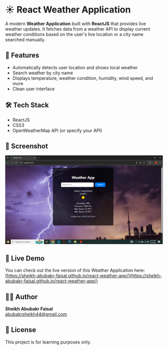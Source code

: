 # ☀️ React Weather Application

A modern **Weather Application** built with **ReactJS** that provides live weather updates. It fetches data from a weather API to display current weather conditions based on the user's live location or a city name searched manually.

## 🚀 Features

- Automatically detects user location and shows local weather  
- Search weather by city name  
- Displays temperature, weather condition, humidity, wind speed, and more  
- Clean user interface  

## 🛠️ Tech Stack

- ReactJS  
- CSS3  
- OpenWeatherMap API (or specify your API)  

## 📸 Screenshot

![Screenshot](public/Screenshot.png)

## 🎯 Live Demo

You can check out the live version of this Weather Application here:  
[https://sheikh-abubakr-faisal.github.io/react-weather-app/](https://sheikh-abubakr-faisal.github.io/react-weather-app/)

## 👨‍💻 Author

**Sheikh Abubakr Faisal**  
[abubakrsheikh44@gmail.com](mailto:abubakrsheikh44@gmail.com)

## 📄 License

This project is for learning purposes only.
